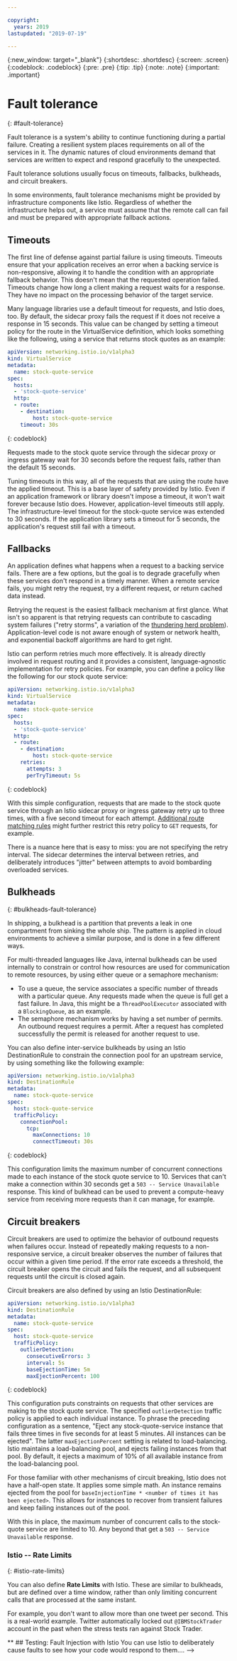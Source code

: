 ```yaml
---

copyright:
  years: 2019
lastupdated: "2019-07-19"

---
```


{:new_window: target="_blank"}
{:shortdesc: .shortdesc}
{:screen: .screen}
{:codeblock: .codeblock}
{:pre: .pre}
{:tip: .tip}
{:note: .note}
{:important: .important}

# Fault tolerance
{: #fault-tolerance}

Fault tolerance is a system's ability to continue functioning during a partial failure. Creating a resilient system places requirements on all of the services in it. The dynamic natures of cloud environments demand that services are written to expect and respond gracefully to the unexpected. 

Fault tolerance solutions usually focus on timeouts, fallbacks, bulkheads, and circuit breakers.

In some environments, fault tolerance mechanisms might be provided by infrastructure components like Istio. Regardless of whether the infrastructure helps out, a service must assume that the remote call can fail and must be prepared with appropriate fallback actions.

## Timeouts

The first line of defense against partial failure is using timeouts. Timeouts ensure that your application receives an error when a backing service is non-responsive, allowing it to handle the condition with an appropriate fallback behavior. This doesn't mean that the requested operation failed. Timeouts change how long a client making a request waits for a response. They have no impact on the processing behavior of the target service.

Many language libraries use a default timeout for requests, and Istio does, too. By default, the sidecar proxy fails the request if it does not receive a response in 15 seconds. This value can be changed by setting a timeout policy for the route in the VirtualService definition, which looks something like the following, using a service that returns stock quotes as an example:

```yaml
apiVersion: networking.istio.io/v1alpha3
kind: VirtualService
metadata:
  name: stock-quote-service
spec:
  hosts:
  - 'stock-quote-service'
  http:
  - route:
    - destination:
        host: stock-quote-service
    timeout: 30s
```
{: codeblock}

Requests made to the stock quote service through the sidecar proxy or ingress gateway wait for 30 seconds before the request fails, rather than the default 15 seconds.

Tuning timeouts in this way, all of the requests that are using the route have the applied timeout. This is a base layer of safety provided by Istio. Even if an application framework or library doesn't impose a timeout, it won't wait forever because Istio does. However, application-level timeouts still apply. The infrastructure-level timeout for the stock-quote service was extended to 30 seconds. If the application library sets a timeout for 5 seconds, the application's request still fail with a timeout.

## Fallbacks

An application defines what happens when a request to a backing service fails. There are a few options, but the goal is to degrade gracefully when these services don't respond in a timely manner. When a remote service fails, you might retry the request, try a different request, or return cached data instead.

Retrying the request is the easiest fallback mechanism at first glance. What isn't so apparent is that retrying requests can contribute to cascading system failures ("retry storms", a variation of the [thundering herd problem](https://en.wikipedia.org/wiki/Thundering_herd_problem)). Application-level code is not aware enough of system or network health, and exponential backoff algorithms are hard to get right.

Istio can perform retries much more effectively. It is already directly involved in request routing and it provides a consistent, language-agnostic implementation for retry policies. For example, you can define a policy like the following for our stock quote service:

```yaml
apiVersion: networking.istio.io/v1alpha3
kind: VirtualService
metadata:
  name: stock-quote-service
spec:
  hosts:
  - 'stock-quote-service'
  http:
  - route:
    - destination:
        host: stock-quote-service
    retries:
      attempts: 3
      perTryTimeout: 5s
```
{: codeblock}

With this simple configuration, requests that are made to the stock quote service through an Istio sidecar proxy or ingress gateway retry up to three times, with a five second timeout for each attempt. [Additional route matching rules](https://istio.io/docs/reference/config/networking/#HTTPMatchRequest) might further restrict this retry policy to `GET` requests, for example.

There is a nuance here that is easy to miss: you are not specifying the retry interval. The sidecar determines the interval between retries, and deliberately introduces "jitter" between attempts to avoid bombarding overloaded services.

<!-- Notes about other approaches here: -->

## Bulkheads
{: #bulkheads-fault-tolerance}

In shipping, a bulkhead is a partition that prevents a leak in one compartment from sinking the whole ship. The pattern is applied in cloud environments to achieve a similar purpose, and is done in a few different ways.

For multi-threaded languages like Java, internal bulkheads can be used internally to constrain or control how resources are used for communication to remote resources, by using either queue or a semaphore mechanism:

- To use a queue, the service associates a specific number of threads with a particular queue. Any requests made when the queue is full get a fast failure. In Java, this might be a `ThreadPoolExecutor` associated with a `BlockingQueue`, as an example.
- The semaphore mechanism works by having a set number of permits. An outbound request requires a permit. After a request has completed successfully the permit is released for another request to use.

You can also define inter-service bulkheads by using an Istio DestinationRule to constrain the connection pool for an upstream service, by using something like the following example:

```yaml
apiVersion: networking.istio.io/v1alpha3
kind: DestinationRule
metadata:
  name: stock-quote-service
spec:
  host: stock-quote-service
  trafficPolicy:
    connectionPool:
      tcp:
        maxConnections: 10
        connectTimeout: 30s
```
{: codeblock}

This configuration limits the maximum number of concurrent connections made to each instance of the stock quote service to 10. Services that can't make a connection within 30 seconds get a `503 -- Service Unavailable` response. This kind of bulkhead can be used to prevent a compute-heavy service from receiving more requests than it can manage, for example.

## Circuit breakers

Circuit breakers are used to optimize the behavior of outbound requests when failures occur. Instead of repeatedly making requests to a non-responsive service, a circuit breaker observes the number of failures that occur within a given time period. If the error rate exceeds a threshold, the circuit breaker opens the circuit and fails the request, and all subsequent requests until the circuit is closed again.

Circuit breakers are also defined by using an Istio DestinationRule:

```yaml
apiVersion: networking.istio.io/v1alpha3
kind: DestinationRule
metadata:
  name: stock-quote-service
spec:
  host: stock-quote-service
  trafficPolicy:
    outlierDetection:
      consecutiveErrors: 3
      interval: 5s
      baseEjectionTime: 5m
      maxEjectionPercent: 100
```
{: codeblock}

This configuration puts constraints on requests that other services are making to the stock quote service. The specified `outlierDetection` traffic policy is applied to each individual instance. To phrase the preceding configuration as a sentence, "Eject any stock-quote-service instance that fails three times in five seconds for at least 5 minutes. All instances can be ejected". The latter `maxEjectionPercent` setting is related to load-balancing. Istio maintains a load-balancing pool, and ejects failing instances from that pool. By default, it ejects a maximum of 10% of all available instance from the load-balancing pool.

For those familiar with other mechanisms of circuit breaking, Istio does not have a half-open state. It applies some simple math. An instance remains ejected from the pool for `baseInjectionTime * <number of times it has been ejected>`. This allows for instances to recover from transient failures and keep failing instances out of the pool.

With this in place, the maximum number of concurrent calls to the stock-quote service are limited to 10. Any beyond that get a `503 -- Service Unavailable` response.

### Istio -- Rate Limits
{: #istio-rate-limits}

You can also define **Rate Limits** with Istio. These are similar to bulkheads, but are defined over a time window, rather than only limiting concurrent calls that are processed at the same instant.

For example, you don't want to allow more than one tweet per second. This is a real-world example. Twitter automatically locked out `@IBMStockTrader` account in the past when the stress tests ran against Stock Trader.

<!-->
*<Need example. Note that rate limits require us to introduce the concept of Mixer Adapters, like memquota or redisquota; there's more to them than the earlier policies.>*


## Testing: Fault Injection with Istio

You can use Istio to deliberately cause faults to see how your code would respond to them....
-->